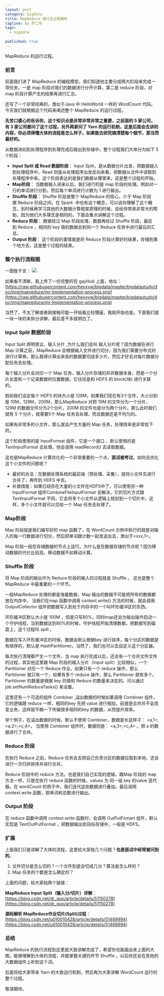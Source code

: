 ```yaml
---
layout: post
category: bigdata
title: MapReduce 运行全过程解析
tagline: by 乔二爷
tags: 
  - bigdata
  
published: true
---
```


MapReduce 的运行过程。

<!--more-->


### 前言
前面我们讲了 MapReduce 的编程模型，我们知道他主要分成两大阶段来完成一项任务，一是 map 阶段对我们的数据进行分开计算，第二是 reduce 阶段，对 map 阶段计算产生的结果再进行汇总。

还写了一个非常经典的，类似于Java 中 HelloWorld 一样的 WordCount 代码。今天我们就根据这个代码来阐述整个 MapReduce 的运行过程。

**先苦口婆心的告诉你，这个知识点是非常非常非常之重要，之前面的 5 家公司，有 3 家公司都问了这个过程，另外两家问了 Yarn 的运行机制，这是后面会去讲的内容，你必须得懂大体的流程是怎么样子，如果能去研究搞清楚每个细节，那当然最好的。**

从数据进如到处理程序到处理完成后输出到存储中，整个过程我们大体分为如下 5 个阶段：

* **Input Split 或 Read 数据阶段**： Input Split，是从数据分片出发，把数据输入到处理程序中。Read 则是从处理程序出发反向来看，把数据从文件中读取到处理程序中来。这个阶段表达的是我们数据从哪里来。这是整个过程的开始。
* **Map阶段**： 当数据输入进来以后，我们进行的是 map 阶段的处理。例如对一行的单词进行分割，然后每个单词进行计数为 1 进行输出。
* **Shuffle 阶段**： Shuffle 阶段是整个 MapReduce 的核心，介于 Map 阶段跟 Reduce 阶段之间。在 Spark  中也有这个概念，可以说你理解了这个概念，到时候再学习其他的大数据计算框架原理的时候，会给你带来非常大的帮助，因为他们大多理念是相同的，下面会重点讲解这个过程。
* **Reduce 阶段**： 数据经过 Map 阶段处理，数据再经过 Shuffle 阶段，最后到 Reduce ，相同的 key 值的数据会到同一个 Reduce 任务中进行最后的汇总。 
* **Output 阶段**：  这个阶段的事情就是将 Reduce 阶段计算好的结果，存储到某个地方去，这是整个过程的结束。


### 整个执行流程图
一图胜千言：
![](http://www.justdojava.com/assets/images/2019/java/image_qry/20190606-impl-pro/mr-Implementation-process.png)

如果看不清晰，我上传了一份完整的在 gayHub 上面，地址：[https://raw.githubusercontent.com/heyxyw/bigdata/master/bigdatastudy/doc/img/mapreduce/mr-Implementation-process.png](https://raw.githubusercontent.com/heyxyw/bigdata/master/bigdatastudy/doc/img/mapreduce/mr-Implementation-process.png)

当然了，不太了解或者刚接触可能一开始看比较懵逼，我刚开始也是。下面我们就一块一块的来拆分讲解，最后差不多就明白了。


### Input Split 数据阶段

Input Split 顾明思议，输入分片 ,为什么我们会叫 输入分片呢？因为数据在进行 Map 计算之前，MapReduce 会根据输入文件进行切分，因为我们需要分布式的进行计算嘛，那么我得计算出来我的数据要切成多少片，然后才好去对每片数据分配任务去处理。


每个输入分片会对应一个 Map 任务，输入分片存储的并非数据本身，而是一个分片长度和一个记录数据的位置数据，它往往是和 HDFS  的 block(块) 进行关联的。

假如我们设定每个 HDFS 的块大小是 128M，如果我们现在有3个文件，大小分别是 10M，129M，200M，那么MapReduce 对把 10M 的文件分为一个分片，129M 的数据文件分为2个分片，200M 的文件也是分为两个分片。那么此时我们就有 5 个分片，就需要5个 Map 任务去处理，而且数据还是不均匀的。

如果有非常多的小文件，那么就会产生大量的 Map 任务，处理效率是非常低下的。

这个阶段使用的是 InputFormat 组件，它是一个接口 ，默认使用的是 TextInputFormat 去处理，他会调用 readRecord() 去读取数据。

这也是MapReduce 计算优化的一个非常重要的一个点，**面试被考过**。如何去优化这个小文件的问题呢？

* 最好的办法：在数据处理系统的最前端（预处理、采集），就将小文件先进行合并了，再传到 HDFS 中去。
* 补救措施：如果已经存在大量的小文件在HDFS中了，可以使用另一种 InputFormat 组件CombineFileInputFormat 去解决，它的切片方式跟 TextInputFormat 不同，它会将多个小文件从逻辑上规划到一个切片中，这样，多个小文件就可以交给一个 Map 任务去处理了。

### Map阶段

Map 阶段就是我们编写好的 map 函数了，在 WordCount 示例中执行的就是对输入的每一行数据进行切分，然后把单词跟计数一起发送出去，类似于<xxx,1>。

Map 阶段一般在存储数据的节点上运行。为什么是在数据存储的节点呢？因为移动数据的代价比较高，移动数据不如移动计算。


### Shuffle 阶段

将 Map 阶段的输出作为 Reduce 阶段的输入的过程就是 Shuffle 。 这也是整个 MapReduce 中最重要的一个环节。

一般MapReduce 处理的都是海量数据，Map 输出的数据不可能把所有的数据都放在内存中，
当我们在map 函数中调用 context.write() 方法的时候，就会调用 OutputCollector 组件把数据写入到处于内存中的一个叫环形缓冲区的东西。

环形缓冲区默认大小是 100M ，但是只写80%，同时map还会为输出操作启动一个守护线程，当到数据达到80%的时候，守护线程开始清理数据，把数据写到磁盘上，这个过程叫 spill 。

数据在写入环形缓冲区的时候，数据会默认根据key 进行排序，每个分区的数据是有顺序的，默认是 HashPartitioner。当然了，我们也可以去自定义这个分区器。

每次执行清理都产生一个文件，当 map 执行完成以后，还会有一个合并文件文件的过程，其实他这里跟 Map 阶段的输入分片（Input split）比较相似，一个 Partitioner 对应一个 Reduce 作业，如果只有一个 reduce 操作，那么 Partitioner 就只有一个，如果有多个 reduce 操作，那么 Partitioner 就有多个。Partitioner 的数量是根据 key 的值和 Reduce 的数量来决定的。可以通过 job.setNumReduceTasks() 来设置。


这里还有一个可选的组件 Combiner ,溢出数据的时候如果调用 Combiner 组件，它的逻辑跟 reduce 一样，相同的key 先把 value 进行相加，前提是合并并不会改变业务，这样就不糊一下传输很多相同的key 的数据，从而提升效率。

举个例子，在溢出数据的时候，默认不使用 Combiner，数据是长这样子： <a,1>,<a,2>,<c,4>。 当使用 Combiner 组件时，数据则是： <a,3>,<c,4> 。把 a 的数据进行了合并。

### Reduce 阶段

在执行 Reduce 之前，Reduce 任务会去把自己负责分区的数据拉取到本地，还会进行一次归并排序并进行合并。

Reduce 阶段中的 reduce 方法，也是我们自己实现的逻辑，跟Map 阶段的 map 方法一样，只是在执行 reduce 函数的时候，values 为 同一组 key 的value 迭代器。在 wordCount 的例子中，我们迭代这些数据进行叠加。最后调用 context.write 函数，把单词和总数进行输出。

### Output 阶段

在 reduce 函数中调用  context.write 函数时，会调用 OutPutFomart 组件，默认实现是 TextOutPutFormat ，把数据输出到目标存储中，一般是 HDFS。

### 扩展

上面我们只是讲解了大体的流程，这里给大家抛几个问题？**也是面试中经常被问到的**。

1. 文件切分是怎么切的？一个文件到底会切成几分？算法是怎么样的？
2. Map 任务的个数是怎么确定的？

上面的问题，给大家贴两个链接：

**MapReduce Input Split（输入分/切片）详解**：[https://blog.csdn.net/dr_guo/article/details/51150278](https://blog.csdn.net/dr_guo/article/details/51150278) 

**源码解析 MapReduce作业切片(Split)过程**：[https://blog.csdn.net/u010010428/article/details/51469994](https://blog.csdn.net/u010010428/article/details/51469994) 

### 总结

MapReduce 的执行流程到这里就大致讲解完成了，希望你也能画出来上面的大图。能够理解到大体的流程，并能掌握关键的环节 Shuffle 。以后你还会在其他的大数据组件上听到这个词。

后面将给大家带来 Yarn 的大致运行机制，然后再为大家讲解 WordCount 运行的整个过程。

敬请期待。
